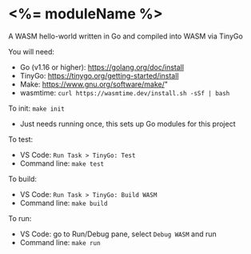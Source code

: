 # <%= moduleName %>

A WASM hello-world written in Go and compiled into WASM via TinyGo

You will need:
* Go (v1.16 or higher): https://golang.org/doc/install
* TinyGo: https://tinygo.org/getting-started/install
* Make: https://www.gnu.org/software/make/"
* wasmtime: `curl https://wasmtime.dev/install.sh -sSf | bash`

To init: `make init`
* Just needs running once, this sets up Go modules for this project

To test:
* VS Code: `Run Task > TinyGo: Test`
* Command line: `make test`

To build:
* VS Code: `Run Task > TinyGo: Build WASM`
* Command line: `make build`

To run:
* VS Code: go to Run/Debug pane, select `Debug WASM` and run
* Command line: `make run`
